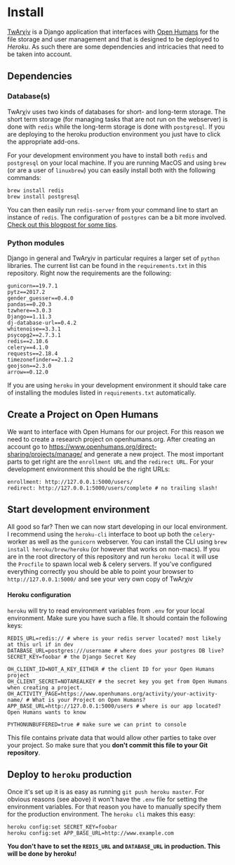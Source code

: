 # Install
[TwArχiv](http://twarxiv.org) is a Django application that interfaces with [Open Humans](https://openhumans.org)
for the file storage and user management and that is designed to be deployed to *Heroku*. As such there are some dependencies and intricacies that need to be taken into account.

## Dependencies

### Database(s)
TwArχiv uses two kinds of databases for short- and long-term storage. The short term storage (for managing tasks that are not run on the webserver) is done with `redis` while the long-term storage is done with `postgresql`. If you are deploying to the heroku production environment you just have to click the appropriate add-ons.

For your development environment you have to install both `redis` and `postgresql` on your local machine.
If you are running MacOS and using `brew` (or are a user of `linuxbrew`) you can easily install both with the following commands:

```
brew install redis
brew install postgresql
```

You can then easily run `redis-server` from your command line to start an instance of `redis`.
The configuration of `postgres` can be a bit more involved. [Check out this blogpost for some tips](https://www.codementor.io/devops/tutorial/getting-started-postgresql-server-mac-osx).

### Python modules
Django in general and TwArχiv in particular requires a larger set of `python` libraries. The current list can be found in the `requirements.txt` in this repository. Right now the requirements are the following:

```
gunicorn==19.7.1
pytz==2017.2
gender_guesser==0.4.0
pandas==0.20.3
tzwhere==3.0.3
Django==1.11.3
dj-database-url==0.4.2
whitenoise==3.3.1
psycopg2==2.7.3.1
redis==2.10.6
celery==4.1.0
requests==2.18.4
timezonefinder==2.1.2
geojson==2.3.0
arrow==0.12.0
```

If you are using `heroku` in your development environment it should take care of installing the modules listed in `requirements.txt` automatically.

## Create a Project on Open Humans
We want to interface with Open Humans for our project. For this reason we need to create a research project on openhumans.org. After creating an account go to https://www.openhumans.org/direct-sharing/projects/manage/
and generate a new project. The most important parts to get right are the `enrollment URL` and the `redirect URL`. For your development environment this should be the right URLs:

```
enrollment: http://127.0.0.1:5000/users/
redirect: http://127.0.0.1:5000/users/complete # no trailing slash!
```

## Start development environment
All good so far? Then we can now start developing in our local environment.
I recommend using the `heroku-cli` interface to boot up both the `celery`-worker as well as the `gunicorn` webserver. You can install the CLI using `brew install heroku/brew/heroku` (or however that works on non-macs). If you are in the root directory of this repository and run `heroku local` it will use the `Procfile` to spawn local web & celery servers. If you've configured everything correctly you should be able to point your browser to `http://127.0.0.1:5000/` and see your very own copy of TwArχiv

#### Heroku configuration
`heroku` will try to read environment variables from `.env` for your local environment. Make sure you have such a file. It should contain the following keys:

```
REDIS_URL=redis:// # where is your redis server located? most likely at this url if in dev
DATABASE_URL=postgres:///username # where does your postgres DB live?
SECRET_KEY=foobar # the Django Secret Key

OH_CLIENT_ID=NOT_A_KEY_EITHER # the client ID for your Open Humans project
OH_CLIENT_SECRET=NOTAREALKEY # the secret key you get from Open Humans when creating a project.
OH_ACTIVITY_PAGE=https://www.openhumans.org/activity/your-activity-name/ # What is your Project on Open Humans?
APP_BASE_URL=http://127.0.0.1:5000/users # where is our app located? Open Humans wants to know

PYTHONUNBUFFERED=true # make sure we can print to console
```

This file contains private data that would allow other parties to take over your project. So make sure that you **don't commit this file to your Git repository**.

## Deploy to `heroku` production
Once it's set up it is as easy as running `git push heroku master`. For obvious reasons (see above) it won't have the `.env` file for setting the environment variables. For that reason you have to manually specify them for the production environment. The `heroku cli` makes this easy:

```
heroku config:set SECRET_KEY=foobar
heroku config:set APP_BASE_URL=http://www.example.com
```

**You don't have to set the `REDIS_URL` and `DATABASE_URL` in production. This will be done by heroku!**
